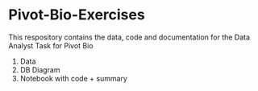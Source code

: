 # Pivot-Bio-Exercises

This respository contains the data, code and documentation for the Data Analyst Task for Pivot Bio

1. Data 
2. DB Diagram
3. Notebook with code + summary
